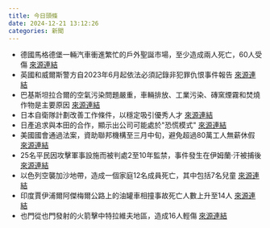 ```yaml
---
title: 今日頭條
date: 2024-12-21 13:12:26
categories: 新聞            
---
```

- 德國馬格德堡一輛汽車衝進繁忙的戶外聖誕市場，至少造成兩人死亡，60人受傷 [來源連結](https://www.thehindu.com/news/morning-digest-december-21-2024/article69010546.ece)
- 英國和威爾斯警方自2023年6月起依法必須記錄非犯罪仇恨事件報告 [來源連結](https://www.aljazeera.com/news/2024/12/21/what-are-non-crime-hate-incidents-which-have-become-so-hated-in-the-uk)
- 巴基斯坦拉合爾的空氣污染問題嚴重，車輛排放、工業污染、磚窯煙霧和焚燒作物是主要原因 [來源連結](https://www.aljazeera.com/features/2024/12/21/trapped-inside-the-children-suffocating-in-the-smog-of-lahore)
- 日本自衛隊計劃改善工作條件，以穩定吸引優秀人才 [來源連結](https://www.japantimes.co.jp/news/2024/12/21/japan/politics/sdf-improve-working-conditions/)
- 日產追求與本田的合作，顯示出公司可能處於"恐慌模式" [來源連結](https://www.japantimes.co.jp/business/2024/12/21/companies/ghosn-nissan-honda-deal/)
- 美國國會通過法案，資助聯邦機構至三月中旬，避免超過80萬工人無薪休假 [來源連結](https://www.japantimes.co.jp/news/2024/12/21/world/politics/us-government-spending-bill-house/)
- 25名平民因攻擊軍事設施而被判處2至10年監禁，事件發生在伊姆蘭·汗被捕後 [來源連結](https://www.aljazeera.com/news/2024/12/21/pakistan-jails-25-imran-khan-supporters-over-attacks-on-military-sites)
- 以色列空襲加沙地帶，造成一個家庭12名成員死亡，其中包括7名兒童 [來源連結](https://www.aljazeera.com/news/2024/12/21/israel-kills-7-children-from-one-family-in-air-strike-on-gaza)
- 印度賈伊浦爾阿傑梅爾公路上的油罐車相撞事故死亡人數上升至14人 [來源連結](https://www.thehindu.com/news/national/rajasthan/death-toll-in-jaipur-ajmer-highway-truck-fire-rises/article69011934.ece)
- 也門從也門發射的火箭擊中特拉維夫地區，造成16人輕傷 [來源連結](https://www.thehindu.com/news/international/yemen-missile-strikes-near-tel-aviv-says-israeli-military-and-several-people-lightly-injured/article69011825.ece)



